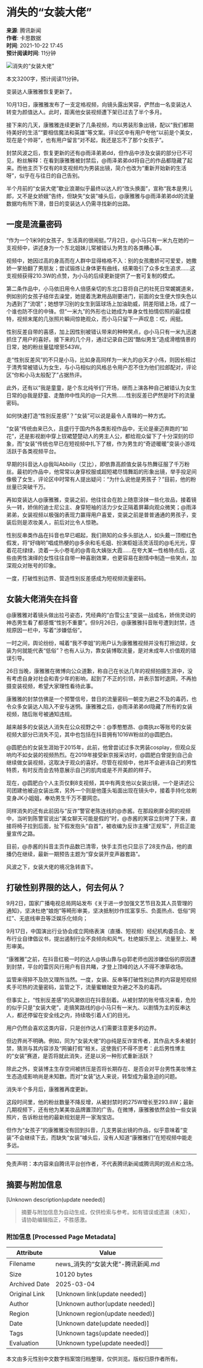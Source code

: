 # 消失的“女装大佬”

**来源**: 腾讯新闻  
**作者**: 卡思数据  
**时间**: 2021-10-22 17:45  
**预计阅读时间**: 11分钟

![消失的“女装大佬”](https://inews.gtimg.com/newsapp_bt/0/0522140926837_6113/0)

本文3200字，预计阅读11分钟。

变装达人康雅雅恢复更新了。

10月13日，康雅雅发布了一支定格视频，向镜头露出笑容，俨然由一名变装达人转变为颜值达人。此时，距离他女装视频遭下架已过去了半个多月。

接下来的几天，康雅雅连续更新了几条视频，均以男装形象出镜，配以“我们都期待美好的生活”“要相信魔法和英雄”等文案。评论区中有用户夸他“以前是个美女，现在是个帅哥”，也有用户留言“对不起，我还是忘不了那个女孩子”。

封禁风波之后，恢复更新的还有@雨泽弟弟dd，但作品中涉及女装的部分已不可见，粉丝解释：在看到康雅雅被封禁后，@雨泽弟弟dd将自己的作品都隐藏了起来。而他主页下仅有的8支视频均为男装出镜，简介也改为“重新开始新的生活呀”，似乎在与往日的自己告别。

半个月前的“女装大佬”歇业浪潮似乎最终以达人的“改头换面”，宣称“我本是男儿郎，又不是女娇娥”告终，但缺失“女装”噱头后，@康雅雅与@雨泽弟弟dd的流量数据均有所下滑，昔日的变装达人仍需寻找新的出路。

## 一度是流量密码

“作为一个1米9的女孩子，生活真的很闹挺。”7月2日，@小马只有一米九在她的一支视频中，讲述身为一个东北姐妹儿常被错认为男生的各类糟心事。

视频中，她因过高的身高而在人群中显得格格不入：别的女孩撒娇可可爱爱，她撒娇一掌拍翻了男朋友；尝试锻炼让身体更有曲线，结果吸引了众多女生追求……这支视频获得210.3W的点赞，为小马的后续更新提供了一套可复制的模式。

第二条作品中，小马依旧用令人倍感亲切的东北口音将自己的社死日常娓娓道来，例如别的女孩子结伴去澡堂，她提着洗漱用品刚要进门，前面的女生便大惊失色以为遇到了“流氓”；她想学习别的女生到篮球场上加油助威，阴差阳错上场，成了一个谁也防不住的中锋。但“一米九”的外形也让她成为单身女性拍情侣照的最佳模特，视频末尾的几张照片瞬间惊艳观众，而小马只留下一声叹息：哎，闹挺。

性别反差自带的喜感，加上因性别被错认带来的种种笑点，@小马只有一米九迅速抓住了用户的喜好。接下来的几个月，通过记录自己因“酷似男生”造成滑稽情景的日常，她的粉丝量猛增至543W。

走“性别反差风”的不只是小马，比如身高同样为一米九的@天才小伟，则因长相过于清秀常被错认为女生，与小马相似的风格总令用户忍不住为他们拉郎配对，评论区“你和小马太般配了”占据热评。

此外，还有以“我是童童，是个东北纯爷们”开场，继而上演各种自己被错认为女生日常的@我是舒童、走酷帅中性风的@一只大熊……性别反差已俨然是时下的流量密码。

如何快速打造“性别反差感”？“女装”可以说是最令人青睐的一种方式。

“女装”传统由来已久，且盛行于国内外各类影视作品中，无论是豪迈奔跑的“如花”，还是影视剧中穿上钗裙楚楚动人的男主人公，都给观众留下了十分深刻的印象，而“女装”传统也早已在短视频中扎下了根，作为男生的“奇迹暖暖”变装小游戏活跃于各类视频平台。

早期的抖音达人@我叫Abbiliy（艾比），即依靠高颜值女装与热舞征服了千万粉丝。最初的作品中，他常常以身穿校服或超短裙尽情舞蹈的形象出镜，举手投足间像极了女生，评论区中时常有人提出疑问：“为什么说他是男孩子？”目前，他的粉丝量已突破千万。

再如变装达人@康雅雅，变装之前，他往往会在脸上随意涂抹一些化妆品，接着镜头一转，娇俏的迪士尼公主、身穿短袖的活力少女正隔着屏幕向观众微笑；@雨泽弟弟，女装视频以极强的表现力赢得用户喜爱，变装之前是普普通通的男孩子，变装后则是浓妆美人，前后对比令人惊艳。

性别反串类作品在抖音也早已崛起，我们熟知的众多头部达人，如头戴一顶橙红色假发，将“好嗨哟”唱成热梗的@多余和毛毛姐、扮演柜姐活灵活现的@毛光光，穿着花花绿绿，烫着一头小卷毛的@青岛大姨张大霞……在夸大某一性格特点后，这些由男性演绎的女性往往自带一种喜剧效果，也更容易在剧情中制造一些笑点，加深观众对账号的印象。

一度，打破性别边界、营造性别反差感成为短视频流量密码。

## 女装大佬消失在抖音

@康雅雅对着镜头做出拉弓姿态，凭经典的“白雪公主”变装一战成名，娇俏灵动的神态男生看了都感慨“性别不重要”。但9月26日，@康雅雅抖音账号遭到封禁，违规原因一栏中，写着“涉嫌低俗”。

一时之间，舆论纷纷，喊着“我不李姐”的用户认为康雅雅视频并没有打擦边球，女装为何就能代表“低俗”？也有人认为，靠女装博取流量，是对未成年人价值观的错误引导。

26日当晚，康雅雅在微博向公众道歉，称自己在长达几年的视频拍摄生涯中，没有考虑自身对社会和青少年的影响，起到了不正的引领，并表示暂时退网，不再拍摄变装视频，希望大家理性看待此事。

康雅雅的封禁仿佛是一个预警信号，昔日的流量密码一朝变为避之不及的毒药，也令众多女装达人陷入不安与迷惘。康雅雅之后，@雨泽弟弟dd隐藏了所有的女装视频，随后账号被通知违规。

越来越多的女装达人消失在公众视野之中：@季憨憨昂、@南执zc等账号的女装视频大部分已消失不见，其中也包括在抖音拥有1016W粉丝的@圆肥白。

@圆肥白的女装生涯始于2015年，此前，他曾尝试过多次男装cosplay，但观众反响均不如女装的视频热烈。在2019年接受新京报采访时，@圆肥白曾提到自己会继续做女装视频，这取决于观众的喜好。尽管在视频中，他并不会避讳自己的男性特质，有时反而会去特意展示自己的肌肉或是不开美颜的样子。

现在，@圆肥白个人主页仅剩8支视频，其中有两支他以女装出镜，一个是讲述公司团建他被迫女装出席，另外一个则是他蓬头垢面出现在镜头中，接着手持化妆刷变身JK小姐姐，奉劝男生千万不要网恋。

同样消失的还有此前因与“反诈”警官老陈连线的@赤酱。在那段刷屏全网的视频中，当听到陈警官说出“美女聊天可能是假的”时，@赤酱的笑容立刻垮了下来，直接将椅子拉到后面，扯下假发抱头“自首”，被收编为反诈主播“正规军”，开启正能量宣传之路。

目前，@赤酱的抖音主页作品数已清零，快手主页也只显示了28支作品，他的直播仍在继续，最新一期预告主题为“穿女装开变声器套路”。

风波之下，女装大佬的境况急转直下。

## 打破性别界限的达人，何去何从？

9月2日，国家广播电视总局网站发布《关于进一步加强文艺节目及其人员管理的通知》，坚决杜绝“娘炮”等畸形审美，坚决抵制炒作炫富享乐、负面热点、低俗“网红”、无底线审丑等泛娱乐化倾向；

9月17日，中国演出行业协会成立网络表演（直播、短视频）经纪机构委员会、发布行业自律倡议书，提出遏制行业不良倾向和风气，杜绝娱乐至上、流量至上、畸形审美。

“康雅雅”之前，在抖音红极一时的达人@铁山靠与@郭老师也因涉嫌低俗的原因遭到封禁，平台的雷厉风行用户有目共睹，才登上顶峰的达人不得不潦草收场。

监管来得猝不及防又理所当然。一度，女装、反串等打破性别边界的内容是短视频炙手可热的流量密码，监管之下，流量蜜糖陡变为避之不及的毒药。

但事实上，“性别反差感”的风潮依旧在抖音刮着。从被封禁的账号情况来看，危险的似乎只是“女装大佬”，走搞笑路线的@小马只有一米九、以剧情为主的反串达人，都还停留在安全线之内，持续吸引着人们的目光。

用户仍然会喜欢这类内容，只是创作达人们需要注意更多的边界。

但边界尚不明确。例如，同为“女装大佬”的@纯是反诈宣传者，其作品大多未被封禁，猜测与其内容涉及“网骗打假”相关。这使我们不得不思考：此后男性博主的“女装”赛道，是否将就此消失，还是以另一种形式重新活跃？

除此之外，变装博主生存空间被挤压是否将长期存在、是否会对平台男性美妆博主生态造成影响尚是未知数。而对“女装”达人来说，转型成为最急迫的问题。

消失半个多月后，康雅雅再度更新。

这段时间里，他的粉丝数量不降反增，从被封禁时的275W增长至293.8W；最新几期视频下，还有他为某美妆品牌置顶的广告。在微博，康雅雅依然会拍一些女装照片，告诉粉丝他的最新规划是开一家淘宝店。

但作为“女孩子”的康雅雅没有回到抖音，几支男装出镜的作品，似乎意味着“变装”不会继续下去，而缺失“女装”噱头后，没有人知道“康雅雅们”在短视频中能走多远。

---

免责声明：本内容来自腾讯平台创作者，不代表腾讯新闻或腾讯网的观点和立场。
<!-- tcd_original_link https://news.qq.com/rain/a/20211022A09O6X00 -->


## 摘要与附加信息

<!-- tcd_abstract -->
[Unknown description(update needed)]
<!-- tcd_abstract_end -->

> 摘要与附加信息为自动生成，仅供检索与参考。如有错误或遗漏（未知），请协助编辑指正，不胜感激。

### 附加信息 [Processed Page Metadata]

| Attribute       | Value                                  |
|-----------------|----------------------------------------|
| Filename        | news_消失的“女装大佬”-腾讯新闻.md                             |
| Size            | 10120 bytes                           |
| Archived Date   | 2025-03-04                             |
| Original Link   | [Unknown link(update needed)]                       |
| Author          | [Unknown author(update needed)]                               |
| Region          | [Unknown region(update needed)]                               |
| Date            | [Unknown date(update needed)]                                 |
| Tags            | [Unknown tags(update needed)]                                 |
| Evaluation            | [Unknown type(update needed)]                                 |
<!-- tcd_table_end -->

本文由多元性别中文数字档案馆归档整理，仅供浏览。版权归原作者所有。
